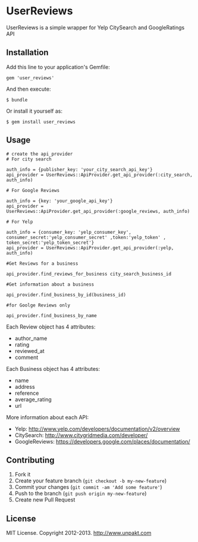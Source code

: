 # UserReviews

UserReviews is a simple wrapper for Yelp CitySearch and GoogleRatings API

## Installation

Add this line to your application's Gemfile:

    gem 'user_reviews'

And then execute:

    $ bundle

Or install it yourself as:

    $ gem install user_reviews

## Usage


    # create the api_provider
    # For city search

    auth_info = {publisher_key: 'your_city_search_api_key'}
    api_provider = UserReviews::ApiProvider.get_api_provider(:city_search, auth_info)

    # For Google Reviews

    auth_info = {key: 'your_google_api_key'}
    api_provider = UserReviews::ApiProvider.get_api_provider(:google_reviews, auth_info)

    # For Yelp

    auth_info = {consumer_key: 'yelp_consumer_key', consumer_secret:'yelp_consumer_secret' ,token:'yelp_token' , token_secret:'yelp_token_secret'}
    api_provider = UserReviews::ApiProvider.get_api_provider(:yelp, auth_info)

    #Get Reviews for a business

    api_provider.find_reviews_for_business city_search_business_id

    #Get information about a business

    api_provider.find_business_by_id(business_id)

    #for Goolge Reviews only

    api_provider.find_business_by_name


Each Review object has 4 attributes:
* author_name
* rating
* reviewed_at
* comment

Each Business object has 4 attributes:
* name
* address
* reference
* average_rating
* url




More information about each API:
* Yelp: http://www.yelp.com/developers/documentation/v2/overview
* CitySearch: http://www.citygridmedia.com/developer/
* GoogleReviews: https://developers.google.com/places/documentation/


## Contributing

1. Fork it
2. Create your feature branch (`git checkout -b my-new-feature`)
3. Commit your changes (`git commit -am 'Add some feature'`)
4. Push to the branch (`git push origin my-new-feature`)
5. Create new Pull Request

## License

MIT License. Copyright 2012-2013. http://www.unpakt.com
